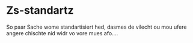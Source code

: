 # Zs-standartz

So paar Sache wome standartisiert hed, dasmes de vilecht ou mou ufere angere chischte nid widr vo vore mues afo....
